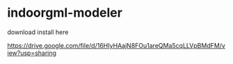 # indoorgml-modeler

download install here 

https://drive.google.com/file/d/16HIyHAajN8FOu1areQMa5cqLLVpBMdFM/view?usp=sharing
